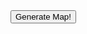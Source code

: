<script>
    function generateMap() {
        mapImg = document.getElementById("map-img");

        var request = new XMLHttpRequest();

        request.onreadystatechange = function() {
            if (request.readyState == 4 && request.status == 200) {
                result = JSON.parse(request.responseText);
                mapImg.src = 'data:image/svg+xml;utf8,' + result.map;
            } else {
                alert('Error: ' + request.status);
                mapImg.src = '';
            }
        };

        mapImg.src = 'spinner.gif';
        request.open('GET', 'https://real-world-rpg-maps-staging.herokuapp.com/');
    }
</script>

<div>
    <button onclick="generateMap()">Generate Map!</button>
    <img id="map-img"/>
</div>

<!--
## Welcome to GitHub Pages

You can use the [editor on GitHub](https://github.com/TheCleric/real-world-rpg-maps/edit/main/docs/index.md) to maintain and preview the content for your website in Markdown files.

Whenever you commit to this repository, GitHub Pages will run [Jekyll](https://jekyllrb.com/) to rebuild the pages in your site, from the content in your Markdown files.

### Markdown

Markdown is a lightweight and easy-to-use syntax for styling your writing. It includes conventions for

```markdown
Syntax highlighted code block

# Header 1
## Header 2
### Header 3

- Bulleted
- List

1. Numbered
2. List

**Bold** and _Italic_ and `Code` text

[Link](url) and ![Image](src)
```

For more details see [GitHub Flavored Markdown](https://guides.github.com/features/mastering-markdown/).

### Jekyll Themes

Your Pages site will use the layout and styles from the Jekyll theme you have selected in your [repository settings](https://github.com/TheCleric/real-world-rpg-maps/settings/pages). The name of this theme is saved in the Jekyll `_config.yml` configuration file.

### Support or Contact

Having trouble with Pages? Check out our [documentation](https://docs.github.com/categories/github-pages-basics/) or [contact support](https://support.github.com/contact) and we’ll help you sort it out.
-->
